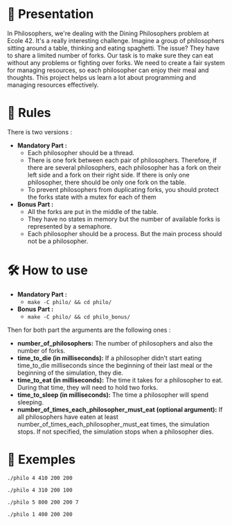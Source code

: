 
# 📜 Presentation


In Philosophers, we're dealing with the Dining Philosophers problem at Ecole 42. It's a really interesting challenge. Imagine a group of philosophers sitting around a table, thinking and eating spaghetti. The issue? They have to share a limited number of forks. Our task is to make sure they can eat without any problems or fighting over forks. We need to create a fair system for managing resources, so each philosopher can enjoy their meal and thoughts. This project helps us learn a lot about programming and managing resources effectively.


# 📖 Rules

There is two versions :

- **Mandatory Part :**
    - Each philosopher should be a thread.
    - There is one fork between each pair of philosophers.        Therefore, if there are several philosophers, each philosopher has a fork on their left side and a fork on their right side. If there is only one philosopher, there should be only one fork on the table.
    - To prevent philosophers from duplicating forks, you should protect the forks state with a mutex for each of them
- **Bonus Part :**
    - All the forks are put in the middle of the table.
    - They have no states in memory but the number of available forks is represented by a semaphore.
    - Each philosopher should be a process. But the main process should not be a philosopher.


# 🛠 How to use

- **Mandatory Part :**
    - `make -C philo/ && cd philo/`
- **Bonus Part :**
    - `make -C philo/ && cd philo_bonus/`

Then for both part the arguments are the following ones :
- **number_of_philosophers:** The number of philosophers and also the number of forks.
- **time_to_die (in milliseconds):** If a philosopher didn’t start eating time_to_die milliseconds since the beginning of their last meal or the beginning of the simulation, they die.
- **time_to_eat (in milliseconds):** The time it takes for a philosopher to eat. During that time, they will need to hold two forks.
- **time_to_sleep (in milliseconds):** The time a philosopher will spend sleeping.
- **number_of_times_each_philosopher_must_eat (optional argument):** If all philosophers have eaten at least number_of_times_each_philosopher_must_eat times, the simulation stops. If not specified, the simulation stops when a philosopher dies.

# 📒 Exemples

`./philo 4 410 200 200`

`./philo 4 310 200 100`

`./philo 5 800 200 200 7`

`./philo 1 400 200 200`

